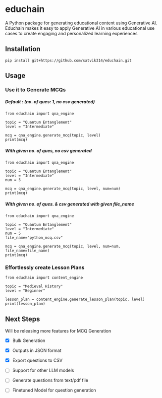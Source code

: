 # educhain

A Python package for generating educational content using Generative AI. Educhain makes it easy to apply Generative AI in various educational use cases to create engaging and personalized learning experiences 

## Installation

```shell
pip install git+https://github.com/satvik314/educhain.git
```

## Usage

### Use it to Generate MCQs

##### Default : (no. of ques: 1, no csv generated)

```shell
from educhain import qna_engine

topic = "Quantum Entanglement"
level = "Intermediate"

mcq = qna_engine.generate_mcq(topic, level)
print(mcq)
```

##### With given no. of ques, no csv generated

```shell
from educhain import qna_engine

topic = "Quantum Entanglement"
level = "Intermediate"
num = 5

mcq = qna_engine.generate_mcq(topic, level, num=num)
print(mcq)
```
##### With given no. of ques. & csv generated with given file_name

```shell
from educhain import qna_engine

topic = "Quantum Entanglement"
level = "Intermediate"
num = 5
file_name="python_mcq.csv"

mcq = qna_engine.generate_mcq(topic, level, num=num, file_name=file_name)
print(mcq)
```

### Effortlessly create Lesson Plans


```shell
from educhain import content_engine

topic = "Medieval History"
level = "Beginner"

lesson_plan = content_engine.generate_lesson_plan(topic, level)
print(lesson_plan)
```


## Next Steps

Will be releasing more features for MCQ Generation
- [x] Bulk Generation
- [x] Outputs in JSON format
- [x] Export questions to CSV
- [ ] Support for other LLM models
- [ ] Generate questions from text/pdf file
- [ ] Finetuned Model for question generation



